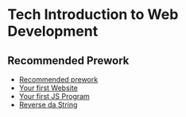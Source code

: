 # Tech Introduction to Web Development

## Recommended Prework

* [Recommended prework](./recommended/README.md)
* [Your first Website](./recommended/first-html.md)
* [Your first JS Program](./recommended/first-js-program.md)
* [Reverse da String](./recommended/reverse-string.md)
